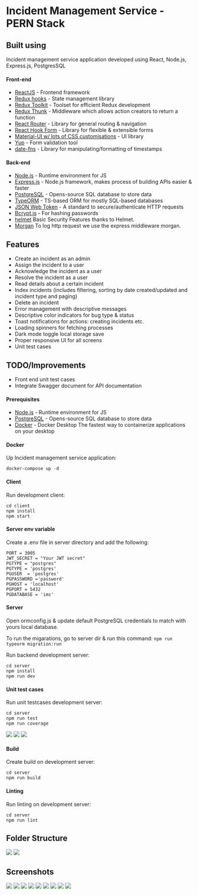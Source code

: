# Incident Management Service - PERN Stack

## Built using
Incident management service application developed using React, Node.js, Express.js, PostgresSQL

#### Front-end
- [ReactJS](https://reactjs.org/) - Frontend framework
- [Redux hooks](https://redux.js.org/) - State management library
- [Redux Toolkit](https://redux-toolkit.js.org/) - Toolset for efficient Redux development
- [Redux Thunk](https://github.com/reduxjs/redux-thunk) - Middleware which allows action creators to return a function
- [React Router](https://reactrouter.com/) - Library for general routing & navigation
- [React Hook Form](https://react-hook-form.com/) - Library for flexible & extensible forms
- [Material-UI w/ lots of CSS customisations](https://material-ui.com/) - UI library
- [Yup](https://github.com/jquense/yup) - Form validation tool
- [date-fns](https://date-fns.org/) - Library for manipulating/formatting of timestamps

#### Back-end
- [Node.js](https://nodejs.org/en/) - Runtime environment for JS
- [Express.js](https://expressjs.com/) - Node.js framework, makes process of building APIs easier & faster
- [PostgreSQL](https://www.postgresql.org/) - Opens-source SQL database to store data
- [TypeORM](https://typeorm.io/) - TS-based ORM for mostly SQL-based databases
- [JSON Web Token](https://jwt.io/) - A standard to secure/authenticate HTTP requests
- [Bcrypt.js](https://www.npmjs.com/package/bcryptjs) - For hashing passwords
- [helmet](https://helmetjs.github.io/) Basic Security Features thanks to Helmet.
- [Morgan](https://github.com/expressjs/morgan) To log http request we use the express middleware morgan.

## Features
-  Create an incident as an admin
- Assign the incident to a user
- Acknowledge the incident as a user
- Resolve the incident as a user
-  Read details about a certain incident
- Index incidents (includes filtering, sorting by date created/updated and incident type and
paging)
- Delete an incident
- Error management with descriptive messages
- Descriptive color indicators for bug type & status
- Toast notifications for actions: creating incidents etc.
- Loading spinners for fetching processes
- Dark mode toggle local storage save
- Proper responsive UI for all screens
- Unit test cases

## TODO/Improvements
- Front end unit test cases
- Integrate Swagger document for API documentation

#### Prerequisites
- [Node.js](https://nodejs.org/en/) - Runtime environment for JS
- [PostgreSQL](https://www.postgresql.org/) - Opens-source SQL database to store data
- [Docker](https://www.docker.com/products/docker-desktop) - Docker Desktop
The fastest way to containerize applications on your desktop

#### Docker
Up Incident management service application:
```
docker-compose up -d
```

#### Client
Run development client:
```
cd client
npm install
npm start
```

#### Server env variable
Create a .env file in server directory and add the following:
```
PORT = 3005
JWT_SECRET = "Your JWT secret"
PGTYPE = "postgres"
PGTYPE = 'postgres'
PGUSER  = 'postgres'
PGPASSWORD ='password'
PGHOST = 'localhost'
PGPORT = 5432
PGDATABASE = 'ims'
```

#### Server
Open ormconfig.js & update default PostgreSQL credentials to match with yours local database.

To run the migarations, go to server dir & run this command:
`npm run typeorm migration:run`

Run backend development server:

```
cd server
npm install
npm run dev
```

#### Unit test cases
Run unit testcases development server:

```
cd server
npm run test
npm run coverage
```
![](https://github.com/krushnathube/incident-management-service/blob/master/screenshots/unit-testcases-1.png)
![](https://github.com/krushnathube/incident-management-service/blob/master/screenshots/unit-testcases-2.png)
![](https://github.com/krushnathube/incident-management-service/blob/master/screenshots/test-coverage.png)

#### Build
Create build on development server:

```
cd server
npm run build
```
#### Linting
Run linting on development server:

```
cd server
npm run lint
```

## Folder Structure
![](https://github.com/krushnathube/incident-management-service/blob/master/screenshots/folder-structure-client.png)
![](https://github.com/krushnathube/incident-management-service/blob/master/screenshots/folder-structure-server.png)

## Screenshots
![](https://github.com/krushnathube/incident-management-service/blob/master/screenshots/login.png)
![](https://github.com/krushnathube/incident-management-service/blob/master/screenshots/signup.png)
![](https://github.com/krushnathube/incident-management-service/blob/master/screenshots/home-blank.png)
![](https://github.com/krushnathube/incident-management-service/blob/master/screenshots/list-incident.png)
![](https://github.com/krushnathube/incident-management-service/blob/master/screenshots/add-incident.png)
![](https://github.com/krushnathube/incident-management-service/blob/master/screenshots/ack-incident.png)
![](https://github.com/krushnathube/incident-management-service/blob/master/screenshots/close-incident.png)
![](https://github.com/krushnathube/incident-management-service/blob/master/screenshots/assignee-list.png)
![](https://github.com/krushnathube/incident-management-service/blob/master/screenshots/login-black.png)
